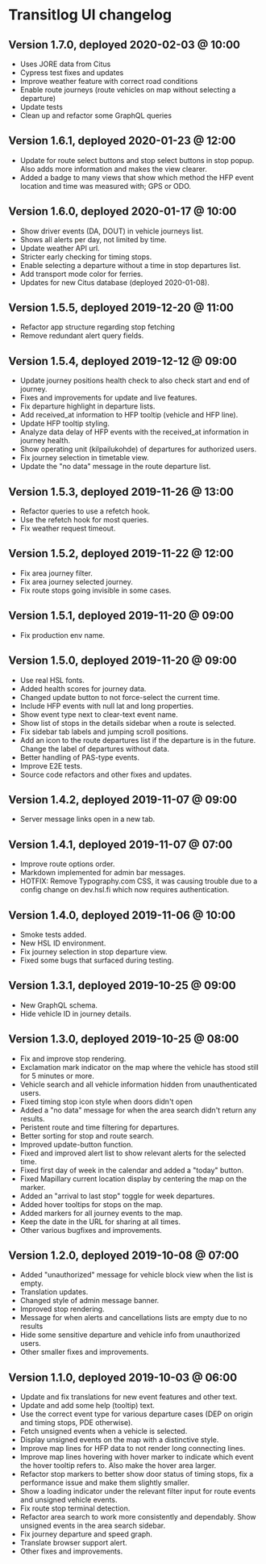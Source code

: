 # Transitlog UI changelog

## Version 1.7.0, deployed 2020-02-03 @ 10:00

- Uses JORE data from Citus
- Cypress test fixes and updates
- Improve weather feature with correct road conditions
- Enable route journeys (route vehicles on map without selecting a departure)
- Update tests
- Clean up and refactor some GraphQL queries

## Version 1.6.1, deployed 2020-01-23 @ 12:00

- Update for route select buttons and stop select buttons in stop popup. Also adds more information and makes the view clearer.
- Added a badge to many views that show which method the HFP event location and time was measured with; GPS or ODO.

## Version 1.6.0, deployed 2020-01-17 @ 10:00

- Show driver events (DA, DOUT) in vehicle journeys list.
- Shows all alerts per day, not limited by time.
- Update weather API url.
- Stricter early checking for timing stops.
- Enable selecting a departure without a time in stop departures list.
- Add transport mode color for ferries.
- Updates for new Citus database (deployed 2020-01-08).

## Version 1.5.5, deployed 2019-12-20 @ 11:00

- Refactor app structure regarding stop fetching
- Remove redundant alert query fields.

## Version 1.5.4, deployed 2019-12-12 @ 09:00

- Update journey positions health check to also check start and end of journey.
- Fixes and improvements for update and live features.
- Fix departure highlight in departure lists.
- Add received_at information to HFP tooltip (vehicle and HFP line).
- Update HFP tooltip styling.
- Analyze data delay of HFP events with the received_at information in journey health.
- Show operating unit (kilpailukohde) of departures for authorized users.
- Fix journey selection in timetable view.
- Update the "no data" message in the route departure list.

## Version 1.5.3, deployed 2019-11-26 @ 13:00

- Refactor queries to use a refetch hook.
- Use the refetch hook for most queries.
- Fix weather request timeout.

## Version 1.5.2, deployed 2019-11-22 @ 12:00

- Fix area journey filter.
- Fix area journey selected journey.
- Fix route stops going invisible in some cases.

## Version 1.5.1, deployed 2019-11-20 @ 09:00

- Fix production env name.

## Version 1.5.0, deployed 2019-11-20 @ 09:00

- Use real HSL fonts.
- Added health scores for journey data.
- Changed update button to not force-select the current time.
- Include HFP events with null lat and long properties.
- Show event type next to clear-text event name.
- Show list of stops in the details sidebar when a route is selected.
- Fix sidebar tab labels and jumping scroll positions.
- Add an icon to the route departures list if the departure is in the future. Change the label of departures without data.
- Better handling of PAS-type events.
- Improve E2E tests.
- Source code refactors and other fixes and updates.

## Version 1.4.2, deployed 2019-11-07 @ 09:00

- Server message links open in a new tab.

## Version 1.4.1, deployed 2019-11-07 @ 07:00

- Improve route options order.
- Markdown implemented for admin bar messages.
- HOTFIX: Remove Typography.com CSS, it was causing trouble due to a config change on dev.hsl.fi which now requires authentication.

## Version 1.4.0, deployed 2019-11-06 @ 10:00

- Smoke tests added.
- New HSL ID environment.
- Fix journey selection in stop departure view.
- Fixed some bugs that surfaced during testing.

## Version 1.3.1, deployed 2019-10-25 @ 09:00

- New GraphQL schema.
- Hide vehicle ID in journey details.

## Version 1.3.0, deployed 2019-10-25 @ 08:00

- Fix and improve stop rendering.
- Exclamation mark indicator on the map where the vehicle has stood still for 5 minutes or more.
- Vehicle search and all vehicle information hidden from unauthenticated users.
- Fixed timing stop icon style when doors didn't open
- Added a "no data" message for when the area search didn't return any results.
- Peristent route and time filtering for departures.
- Better sorting for stop and route search.
- Improved update-button function.
- Fixed and improved alert list to show relevant alerts for the selected time.
- Fixed first day of week in the calendar and added a "today" button.
- Fixed Mapillary current location display by centering the map on the marker.
- Added an "arrival to last stop" toggle for week departures.
- Added hover tooltips for stops on the map.
- Added markers for all journey events to the map.
- Keep the date in the URL for sharing at all times.
- Other various bugfixes and improvements.

## Version 1.2.0, deployed 2019-10-08 @ 07:00

- Added "unauthorized" message for vehicle block view when the list is empty.
- Translation updates.
- Changed style of admin message banner.
- Improved stop rendering.
- Message for when alerts and cancellations lists are empty due to no results
- Hide some sensitive departure and vehicle info from unauthorized users.
- Other smaller fixes and improvements.

## Version 1.1.0, deployed 2019-10-03 @ 06:00

- Update and fix translations for new event features and other text.
- Update and add some help (tooltip) text.
- Use the correct event type for various departure cases (DEP on origin and timing stops, PDE otherwise).
- Fetch unsigned events when a vehicle is selected.
- Display unsigned events on the map with a distinctive style.
- Improve map lines for HFP data to not render long connecting lines.
- Improve map lines hovering with hover marker to indicate which event the hover tooltip refers to. Also make the hover area larger.
- Refactor stop markers to better show door status of timing stops, fix a performance issue and make them slightly smaller.
- Show a loading indicator under the relevant filter input for route events and unsigned vehicle events.
- Fix route stop terminal detection.
- Refactor area search to work more consistently and dependably. Show unsigned events in the area search sidebar.
- Fix journey departure and speed graph.
- Translate browser support alert.
- Other fixes and improvements.
